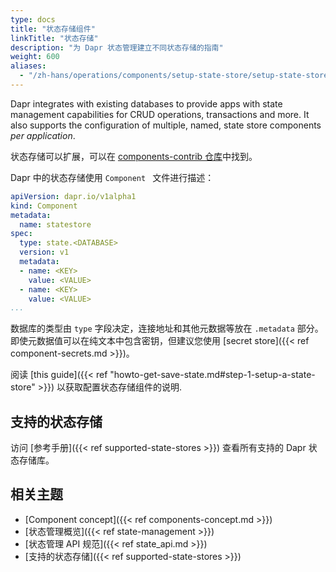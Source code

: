```yaml
---
type: docs
title: "状态存储组件"
linkTitle: "状态存储"
description: "为 Dapr 状态管理建立不同状态存储的指南"
weight: 600
aliases:
  - "/zh-hans/operations/components/setup-state-store/setup-state-store-overview/"
---
```


Dapr integrates with existing databases to provide apps with state management capabilities for CRUD operations, transactions and more. It also supports the configuration of multiple, named, state store components *per application*.

状态存储可以扩展，可以在 [components-contrib 仓库](https://github.com/dapr/components-contrib)中找到。

Dapr 中的状态存储使用 `Component ` 文件进行描述：

```yaml
apiVersion: dapr.io/v1alpha1
kind: Component
metadata:
  name: statestore
spec:
  type: state.<DATABASE>
  version: v1
  metadata:
  - name: <KEY>
    value: <VALUE>
  - name: <KEY>
    value: <VALUE>
...
```

数据库的类型由 `type` 字段决定，连接地址和其他元数据等放在 `.metadata` 部分。 即使元数据值可以在纯文本中包含密钥，但建议您使用 [secret store]({{< ref component-secrets.md >}})。

阅读 [this guide]({{< ref "howto-get-save-state.md#step-1-setup-a-state-store" >}}) 以获取配置状态存储组件的说明.

## 支持的状态存储

访问 [参考手册]({{< ref supported-state-stores >}}) 查看所有支持的 Dapr 状态存储库。

## 相关主题
- [Component concept]({{< ref components-concept.md >}})
- [状态管理概览]({{< ref state-management >}})
- [状态管理 API 规范]({{< ref state_api.md >}})
- [支持的状态存储]({{< ref supported-state-stores >}})
